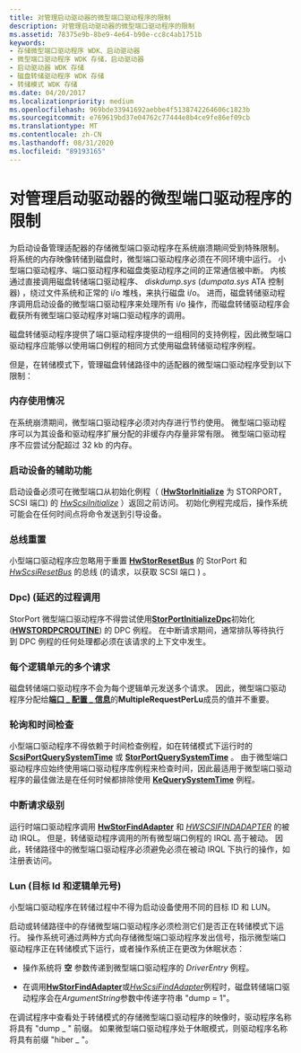 ```yaml
---
title: 对管理启动驱动器的微型端口驱动程序的限制
description: 对管理启动驱动器的微型端口驱动程序的限制
ms.assetid: 78375e9b-8be9-4e64-b90e-cc8c4ab1751b
keywords:
- 存储微型端口驱动程序 WDK、启动驱动器
- 微型端口驱动程序 WDK 存储，启动驱动器
- 启动驱动器 WDK 存储
- 磁盘转储驱动程序 WDK 存储
- 转储模式 WDK 存储
ms.date: 04/20/2017
ms.localizationpriority: medium
ms.openlocfilehash: 969bde33941692aebbe4f5138742264606c1823b
ms.sourcegitcommit: e769619bd37e04762c77444e8b4ce9fe86ef09cb
ms.translationtype: MT
ms.contentlocale: zh-CN
ms.lasthandoff: 08/31/2020
ms.locfileid: "89193165"
---
```

# <a name="restrictions-on-miniport-drivers-that-manage-the-boot-drive"></a>对管理启动驱动器的微型端口驱动程序的限制


为启动设备管理适配器的存储微型端口驱动程序在系统崩溃期间受到特殊限制。 将系统的内存映像转储到磁盘时，微型端口驱动程序必须在不同环境中运行。 小型端口驱动程序、端口驱动程序和磁盘类驱动程序之间的正常通信被中断。 内核通过直接调用磁盘转储端口驱动程序、 *diskdump.sys* (*dumpata.sys* ATA 控制器) ，绕过文件系统和正常的 i/o 堆栈，来执行磁盘 i/o。 进而，磁盘转储驱动程序调用启动设备的微型端口驱动程序来处理所有 i/o 操作，而磁盘转储驱动程序会截获所有微型端口驱动程序对端口驱动程序的调用。

磁盘转储驱动程序提供了端口驱动程序提供的一组相同的支持例程，因此微型端口驱动程序应能够以使用端口例程的相同方式使用磁盘转储驱动程序例程。

但是，在转储模式下，管理磁盘转储路径中的适配器的微型端口驱动程序受到以下限制：

### <a name="span-idmem_usagespanspan-idmem_usagespanmemory-usage"></a><span id="mem_usage"></span><span id="MEM_USAGE"></span>内存使用情况

在系统崩溃期间，微型端口驱动程序必须对内存进行节约使用。 微型端口驱动程序可以为其设备和驱动程序扩展分配的非缓存内存量非常有限。 微型端口驱动程序不应尝试分配超过 32 kb 的内存。

### <a name="span-idaccessibilityspanspan-idaccessibilityspanaccessibility-of-the-boot-device"></a><span id="accessibility"></span><span id="ACCESSIBILITY"></span>启动设备的辅助功能

启动设备必须可在微型端口从初始化例程（ ([**HwStorInitialize**](/windows-hardware/drivers/ddi/storport/nc-storport-hw_initialize) 为 STORPORT，SCSI 端口) 的 [*HwScsiInitialize*](/previous-versions/windows/hardware/drivers/ff557302(v=vs.85)) ）返回之前访问。 初始化例程完成后，操作系统可能会在任何时间点将命令发送到引导设备。

### <a name="span-idbus_resetsspanspan-idbus_resetsspanbus-resets"></a><span id="bus_resets"></span><span id="BUS_RESETS"></span>总线重置

小型端口驱动程序应忽略用于重置 [**HwStorResetBus**](/windows-hardware/drivers/ddi/storport/nc-storport-hw_reset_bus) 的 StorPort 和 [*HwScsiResetBus*](/previous-versions/windows/hardware/drivers/ff557318(v=vs.85)) 的总线 (的请求，以获取 SCSI 端口 ) 。

### <a name="span-iddpcsspanspan-iddpcsspandeferred-procedure-calls-dpcs"></a><span id="dpcs"></span><span id="DPCS"></span>Dpc)  (延迟的过程调用

StorPort 微型端口驱动程序不得尝试使用[**StorPortInitializeDpc**](/windows-hardware/drivers/ddi/storport/nf-storport-storportinitializedpc)初始化 ([**HWSTORDPCROUTINE**](/windows-hardware/drivers/ddi/storport/nc-storport-hw_dpc_routine)) 的 DPC 例程。 在中断请求期间，通常排队等待执行到 DPC 例程的任何处理都必须在该请求的上下文中发生。

### <a name="span-idmultiple_requestsspanspan-idmultiple_requestsspanmultiple-requests-per-logical-unit"></a><span id="multiple_requests"></span><span id="MULTIPLE_REQUESTS"></span>每个逻辑单元的多个请求

磁盘转储端口驱动程序不会为每个逻辑单元发送多个请求。 因此，微型端口驱动程序分配给[**端口 \_ 配置 \_ 信息**](/previous-versions/windows/hardware/drivers/ff563901(v=vs.85))的**MultipleRequestPerLu**成员的值并不重要。

### <a name="span-idpollingspanspan-idpollingspanpolling-and-time-checking"></a><span id="polling"></span><span id="POLLING"></span>轮询和时间检查

小型端口驱动程序不得依赖于时间检查例程，如在转储模式下运行时的 [**ScsiPortQuerySystemTime**](/windows-hardware/drivers/ddi/srb/nf-srb-scsiportquerysystemtime) 或 [**StorPortQuerySystemTime**](/windows-hardware/drivers/ddi/storport/nf-storport-storportquerysystemtime) 。 由于微型端口驱动程序应始终使用端口驱动程序库例程来检查时间，因此最适用于微型端口驱动程序的最佳做法是在任何时候都排除使用 [**KeQuerySystemTime**](https://docs.microsoft.com/windows-hardware/drivers/ddi/wdm/nf-wdm-kequerysystemtime) 例程。

### <a name="span-idirqlspanspan-idirqlspaninterrupt-request-level"></a><span id="irql"></span><span id="IRQL"></span>中断请求级别

运行时端口驱动程序调用 [**HwStorFindAdapter**](/windows-hardware/drivers/ddi/storport/nc-storport-hw_find_adapter) 和 [*HWSCSIFINDADAPTER*](/previous-versions/windows/hardware/drivers/ff557300(v=vs.85)) 的被动 IRQL。 但是，转储驱动程序调用的所有微型端口例程的 IRQL 高于被动。 因此，转储路径中的微型端口驱动程序必须避免必须在被动 IRQL 下执行的操作，如注册表访问。

### <a name="span-idtarget_and_lunspanspan-idtarget_and_lunspantarget-ids-and-logical-unit-numbers-luns"></a><span id="target_and_lun"></span><span id="TARGET_AND_LUN"></span>Lun (目标 Id 和逻辑单元号) 

小型端口驱动程序在转储过程中不得为启动设备使用不同的目标 ID 和 LUN。

启动或转储路径中的存储微型端口驱动程序必须检测它们是否正在转储模式下运行。 操作系统可通过两种方式向存储微型端口驱动程序发出信号，指示微型端口驱动程序正在转储模式下运行，或者操作系统正在更改为休眠状态：

-   操作系统将 **空** 参数传递到微型端口驱动程序的 *DriverEntry* 例程。

-   在调用[**HwStorFindAdapter**](/windows-hardware/drivers/ddi/storport/nc-storport-hw_find_adapter)或[*HwScsiFindAdapter*](/previous-versions/windows/hardware/drivers/ff557300(v=vs.85))例程时，磁盘转储端口驱动程序会在*ArgumentString*参数中传递字符串 "dump = 1"。

在调试程序中查看处于转储模式的存储微型端口驱动程序的映像时，驱动程序名称将具有 "dump \_ " 前缀。 如果微型端口驱动程序处于休眠模式，则驱动程序名称将具有前缀 "hiber \_ "。

 

